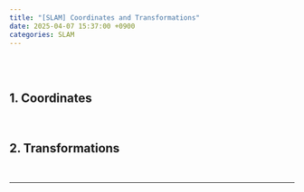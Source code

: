 ```yaml
---
title: "[SLAM] Coordinates and Transformations"
date: 2025-04-07 15:37:00 +0900
categories: SLAM
---
```


<br>



<br>

## 1. Coordinates

<br>

## 2. Transformations

<br>

---

&nbsp;